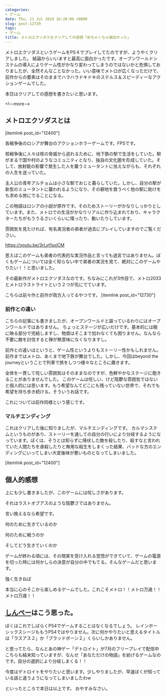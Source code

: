 ```yaml
---
categories:
- ゲーム
date: Thu, 11 Jul 2019 16:20:09 +0000
slug: post-12729
tags:
- ゲーム
title: メトロエクソダスをクリアしての感想「めちゃくちゃ面白かった」
---
```


メトロエクソダスというゲームをPS４でプレイしてたのですが、ようやくクリアしました。
結論からいいますと最高に面白かったです。オープンワールドシステムの導入によりゲーム性がかなり変わってしまうのではないかと危惧しておりましたが、全然そんなことなかった。いい意味でメトロが広くなっただけで、前作からの要素はそのままでハラハラドキドキのステルス＆スピーディーなアクションゲームでした。

本日はクリアしての感想を書きたいと思います。

&lt;!—more—&gt;
<h2>メトロエクソダスとは</h2>
[itemlink post_id="12400"]

各戦争後のロシアが舞台のアクションホラーゲームです。FPSです。

核戦争後に人々は核の脅威から逃れるために、地下鉄の駅で生活をしていた。駅がまるで国や村のようなコミュニティとなり、独自の文化圏を形成していた。そして、放射能の影響で発生した人を襲うミュータントに怯えながらも、それぞれの人生を送っていた。

主人公の青年アルチョムは小さな駅でおじと暮らしていた。しかし、自分の駅が新型のミュータントに襲われるようになり、その窮地を救うべく他の駅に助けをも求める旅にでることになる。

この物語はロシアの小説が原作です。そのためストーリーがかなりしっかりとしています。また、メトロでの生活がかなりリアルに作り込まれており、キャラクターたちがもううるさいくらいに喋ったり、動いたりしています。

雰囲気を見たければ、有名実況者の弟者が過去にプレイしていますのでご覧ください。

https://youtu.be/3rLyt1sxjCM

思えばこのゲームも弟者の代表的な実況作品と言っても過言ではありません。ぼくもゲームについては全く知らない中で弟者の実況を見て、絶対にこのゲームやりたい！！と思いました。

その最新作がメトロエクソダスなのです。ちなみにこれが3作目で、メトロ2033とメトロラストライトという２つが先にでています。

こちらは前々作と前作が両方入ってるやつです。
[itemlink post_id="12730"]
<h3>前作との違い</h3>
こちらの記事にも書きましたが、オープンワールドと謳っているわりにはオープンワールドではありません。
ちょっとステージが広いだけです。基本的には眼に映る部分で完結しますし、物資はそこまで拾わなくても困りません。なんなら不要に敵を討伐すると弾が無意味になくなりますし。

前作との違いはというと、ゲーム性というよりもストーリー性かもしれません。前作まではメトロ、あくまで地下鉄が舞台でした。しかし、今回はbeyond the journeyということで列車で旅をしつつ様々なところに趣きます。

全体を一貫して侘しい雰囲気はそのままなのですが、色鮮やかなステージに飽きることがありませんでした。
このゲームは侘しい、けど陰鬱な雰囲気ではないと個人的には思います。もう希望なんてどこにも残っていない世界で、それでも希望を持ち歩き続ける。そういうお話です。

これについては前作同様という感じです。
<h3>マルチエンディング</h3>
これはクリアした後に知りましたが、マルチエンディングです。
カルマシステムというものがあり、ストーリーを通しての自分の行いにより分岐するようになっています。ぼくは、そうとは知らずに降伏した敵を殺したり、殺すなと言われていた人間たちを虐殺したりと無用な殺生をしまくった結果、バッドな方のエンディングにいってしまい大変後味が悪いものとなってしまいました。

[itemlink post_id="12400"]
<h2>個人的感想</h2>
上にも少し書きましたが、このゲームには侘しさがあります。

それはラストオブアスのような陰鬱さではありません。

言い換えるなら希望です。

何のために生きているのか

何のために戦うのか

そしてどう生きていくのか

ゲームが終わる頃には、その現実を受け入れる覚悟ができていて、ゲームの電源を切った時には何かしらの決意が自分の中でもてる。そんなゲームだと思います。

強く生きねば

本当に心のそこから楽しめるゲームでした。これこそメトロ！！メトロ万歳！！メトロ万歳！！
<h2><a href="https://twitter.com/s_s_p_y">しんぺー</a>はこう思った。</h2>
ぼくはこれでしばらくPS4でゲームすることはなくなるでしょう。
レインボーシックスシージももうPS4ではやりません。次に何かやりたいと思えるタイトルは「ラスアス２」か「ブラッドボーン２」くらいしかありません。

と思ってたら、なんとあの神ゲー「デトロイト」が7月のフリープレイで配信中
こちらも結末知っていますが、なんせ「あなただけの物語」を紡げるゲームなのです。自分の選択により分岐しまくる！！

今度はデトロイトをやりたいと思います。少しやりましたが、早速ぼくが知っている話と違うようになってしまいましたわw

といったところで本日は以上です。
おやすみなさい。